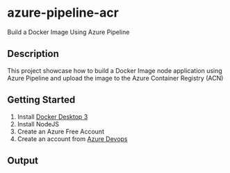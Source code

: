 # azure-pipeline-acr
Build a Docker Image Using Azure Pipeline

## Description
This project showcase how to build a Docker Image node application using Azure Pipeline and upload the image
to the Azure Container Registry (ACN)

## Getting Started
1. Install [Docker Desktop 3](https://docs.docker.com/desktop/windows/release-notes/3.x/)
2. Install NodeJS
3. Create an Azure Free Account
3. Create an account from [Azure Devops](https://go.microsoft.com/fwlink/?LinkId=307137)

## Output
